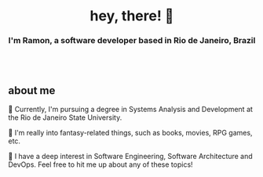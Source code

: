 <h1 align="center">hey, there! 👋</h1>

<h3 align="center"> I'm Ramon, a software developer based in Rio de Janeiro, Brazil</h3>
<br>
<br>


## about me

📖 Currently, I'm pursuing a degree in Systems Analysis and Development at the Rio de Janeiro State University.

💭 I'm really into fantasy-related things, such as books, movies, RPG games, etc.

🔎 I have a deep interest in Software Engineering, Software Architecture and DevOps. Feel free to hit me up about any of these topics!



